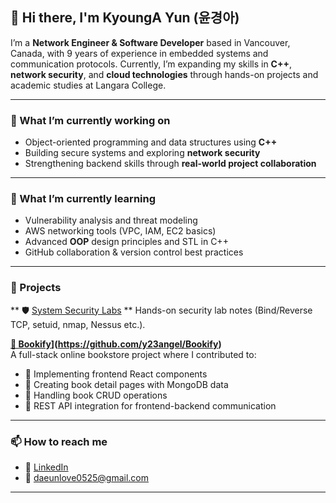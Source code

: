 ## 👋 Hi there, I'm KyoungA Yun (윤경아)

I’m a **Network Engineer & Software Developer** based in Vancouver, Canada, with 9 years of experience in embedded systems and communication protocols. Currently, I’m expanding my skills in **C++**, **network security**, and **cloud technologies** through hands-on projects and academic studies at Langara College.

---

### 🔭 What I’m currently working on

- Object-oriented programming and data structures using **C++**
- Building secure systems and exploring **network security**
- Strengthening backend skills through **real-world project collaboration**

---

### 🌱 What I’m currently learning

- Vulnerability analysis and threat modeling  
- AWS networking tools (VPC, IAM, EC2 basics)  
- Advanced **OOP** design principles and STL in C++  
- GitHub collaboration & version control best practices

---

### 💼 Projects

** 🛡️ [System Security Labs](https://github.com/y23angel/System-security-labs) **
  Hands-on security lab notes (Bind/Reverse TCP, setuid, nmap, Nessus etc.).
  
**[📘 Bookify](https://github.com/tarandeepk02/Bookify)](https://github.com/y23angel/Bookify)**  
A full-stack online bookstore project where I contributed to:
- 🔧 Implementing frontend React components  
- 📖 Creating book detail pages with MongoDB data  
- 🔁 Handling book CRUD operations  
- 🔗 REST API integration for frontend-backend communication

---

### 📫 How to reach me

- 💼 [LinkedIn](https://www.linkedin.com/in/kyounga-yun-8354b9231/)
- 📧 daeunlove0525@gmail.com

---


